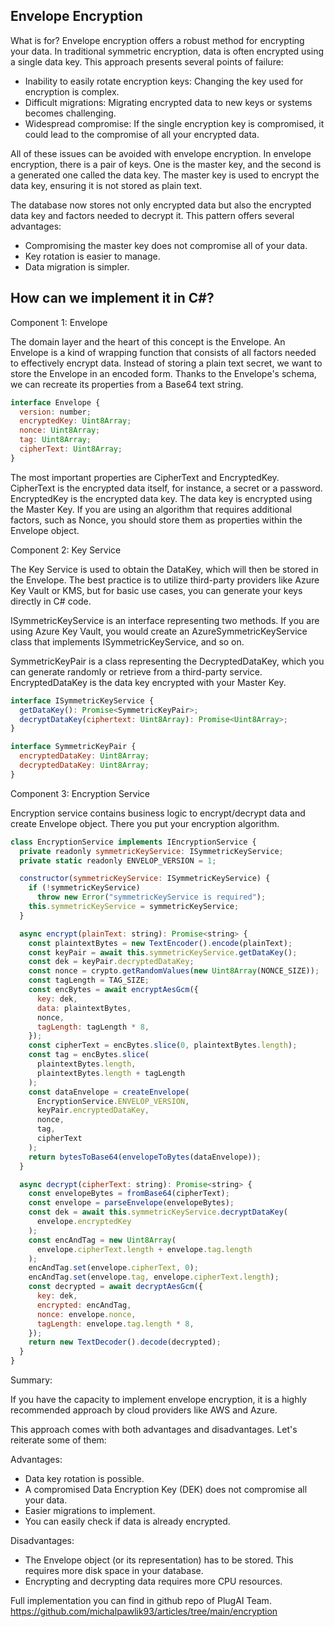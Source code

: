 ## Envelope Encryption

What is for?
Envelope encryption offers a robust method for encrypting your data. In traditional symmetric encryption, data is often encrypted using a single data key. This approach presents several points of failure:

- Inability to easily rotate encryption keys: Changing the key used for encryption is complex.
- Difficult migrations: Migrating encrypted data to new keys or systems becomes challenging.
- Widespread compromise: If the single encryption key is compromised, it could lead to the compromise of all your encrypted data.

All of these issues can be avoided with envelope encryption. In envelope encryption, there is a pair of keys. One is the master key, and the second is a generated one called the data key. The master key is used to encrypt the data key, ensuring it is not stored as plain text.

The database now stores not only encrypted data but also the encrypted data key and factors needed to decrypt it. This pattern offers several advantages:

- Compromising the master key does not compromise all of your data.
- Key rotation is easier to manage.
- Data migration is simpler.

## How can we implement it in C#?

Component 1: Envelope

The domain layer and the heart of this concept is the Envelope. An Envelope is a kind of wrapping function that consists of all factors needed to effectively encrypt data. Instead of storing a plain text secret, we want to store the Envelope in an encoded form. Thanks to the Envelope's schema, we can recreate its properties from a Base64 text string.

```JavaScript
interface Envelope {
  version: number;
  encryptedKey: Uint8Array;
  nonce: Uint8Array;
  tag: Uint8Array;
  cipherText: Uint8Array;
}
```

The most important properties are CipherText and EncryptedKey.
CipherText is the encrypted data itself, for instance, a secret or a password.
EncryptedKey is the encrypted data key. The data key is encrypted using the Master Key.
If you are using an algorithm that requires additional factors, such as Nonce, you should store them as properties within the Envelope object.

Component 2: Key Service

The Key Service is used to obtain the DataKey, which will then be stored in the Envelope. The best practice is to utilize third-party providers like Azure Key Vault or KMS, but for basic use cases, you can generate your keys directly in C# code.

ISymmetricKeyService is an interface representing two methods. If you are using Azure Key Vault, you would create an AzureSymmetricKeyService class that implements ISymmetricKeyService, and so on.

SymmetricKeyPair is a class representing the DecryptedDataKey, which you can generate randomly or retrieve from a third-party service. EncryptedDataKey is the data key encrypted with your Master Key.

```JavaScript
interface ISymmetricKeyService {
  getDataKey(): Promise<SymmetricKeyPair>;
  decryptDataKey(ciphertext: Uint8Array): Promise<Uint8Array>;
}

interface SymmetricKeyPair {
  encryptedDataKey: Uint8Array;
  decryptedDataKey: Uint8Array;
}
```

Component 3: Encryption Service

Encryption service contains business logic to encrypt/decrypt data and create Envelope object. There you put your encryption algorithm.

```JavaScript
class EncryptionService implements IEncryptionService {
  private readonly symmetricKeyService: ISymmetricKeyService;
  private static readonly ENVELOP_VERSION = 1;

  constructor(symmetricKeyService: ISymmetricKeyService) {
    if (!symmetricKeyService)
      throw new Error("symmetricKeyService is required");
    this.symmetricKeyService = symmetricKeyService;
  }

  async encrypt(plainText: string): Promise<string> {
    const plaintextBytes = new TextEncoder().encode(plainText);
    const keyPair = await this.symmetricKeyService.getDataKey();
    const dek = keyPair.decryptedDataKey;
    const nonce = crypto.getRandomValues(new Uint8Array(NONCE_SIZE));
    const tagLength = TAG_SIZE;
    const encBytes = await encryptAesGcm({
      key: dek,
      data: plaintextBytes,
      nonce,
      tagLength: tagLength * 8,
    });
    const cipherText = encBytes.slice(0, plaintextBytes.length);
    const tag = encBytes.slice(
      plaintextBytes.length,
      plaintextBytes.length + tagLength
    );
    const dataEnvelope = createEnvelope(
      EncryptionService.ENVELOP_VERSION,
      keyPair.encryptedDataKey,
      nonce,
      tag,
      cipherText
    );
    return bytesToBase64(envelopeToBytes(dataEnvelope));
  }

  async decrypt(cipherText: string): Promise<string> {
    const envelopeBytes = fromBase64(cipherText);
    const envelope = parseEnvelope(envelopeBytes);
    const dek = await this.symmetricKeyService.decryptDataKey(
      envelope.encryptedKey
    );
    const encAndTag = new Uint8Array(
      envelope.cipherText.length + envelope.tag.length
    );
    encAndTag.set(envelope.cipherText, 0);
    encAndTag.set(envelope.tag, envelope.cipherText.length);
    const decrypted = await decryptAesGcm({
      key: dek,
      encrypted: encAndTag,
      nonce: envelope.nonce,
      tagLength: envelope.tag.length * 8,
    });
    return new TextDecoder().decode(decrypted);
  }
}
```

Summary:

If you have the capacity to implement envelope encryption, it is a highly recommended approach by cloud providers like AWS and Azure.

This approach comes with both advantages and disadvantages. Let's reiterate some of them:

Advantages:

- Data key rotation is possible.
- A compromised Data Encryption Key (DEK) does not compromise all your data.
- Easier migrations to implement.
- You can easily check if data is already encrypted.

Disadvantages:

- The Envelope object (or its representation) has to be stored. This requires more disk space in your database.
- Encrypting and decrypting data requires more CPU resources.

Full implementation you can find in github repo of PlugAI Team.
https://github.com/michalpawlik93/articles/tree/main/encryption
